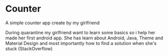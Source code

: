 # Counter
A simple counter app create by my girlfriend

During quarantine my girlfriend want to learn some basics so i help her made her first android app.
She has learn about Android, Java, Theme and Material Design and most importantly how to find a solution when she's stuck (StackOverflow)
